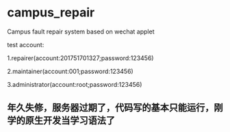 # campus_repair
Campus fault repair system based on wechat applet

test account:

1.repairer(account:201751701327;password:123456)

2.maintainer(account:001;password:123456)

3.administrator(account:root;password:123456)

## 年久失修，服务器过期了，代码写的基本只能运行，刚学的原生开发当学习语法了
